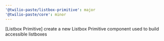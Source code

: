 ```yaml
---
'@twilio-paste/listbox-primitive': major
'@twilio-paste/core': minor
---
```


[Listbox Primitive] create a new Listbox Primitive component used to build accessible listboxes
